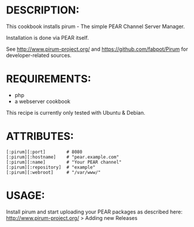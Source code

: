 # DESCRIPTION:

This cookbook installs pirum - The simple PEAR Channel Server Manager.

Installation is done via PEAR itself.

See http://www.pirum-project.org/ and https://github.com/fabpot/Pirum for developer-related sources.

# REQUIREMENTS:

* php
* a webserver cookbook

This recipe is currently only tested with Ubuntu & Debian.

# ATTRIBUTES:

	[:pirum][:port]        # 8080
	[:pirum][:hostname]    # "pear.example.com"
	[:pirum][:name]        # "Your PEAR channel"
	[:pirum][:repository]  # "example"
	[:pirum][:webroot]     # "/var/www/"

# USAGE:

Install pirum and start uploading your PEAR packages as described here: http://www.pirum-project.org/ > Adding new Releases